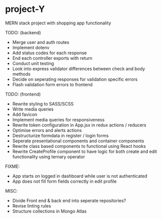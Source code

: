 # project-Y

MERN stack project with shopping app functionality

TODO: (backend)

- Merge user and auth routes
- Implement dotenv
- Add status codes for each response
- End each controller exports with return
- Conduct unit testing
- Look into express validator differences between check and body methods
- Decide on seperating responses for validation specific errors
- Flash validation form errors to frontend

TODO: (frontend)

- Rewrite styling to SASS/SCSS
- Write media queries
- Add favicon
- Implement media queries for responsiveness
- Rewrite token configuration in App.jsx in redux actions / reducers
- Optimise errors and alerts actions
- Destructurize formdata in register / login forms
- Seperate presentational components and container components
- Rewrite class based components to functional using React hooks
- Rewrite CreateProfile component to have logic for both create and edit functionality using ternary operator

FIXME:

- App starts on logged in dashboard while user is not authenticated
- App does not fill form fields correctly in edit profile

MISC:

- Divide Front end & back end into seperate repositories?
- Revise linting rules
- Structure collections in Mongo Atlas
